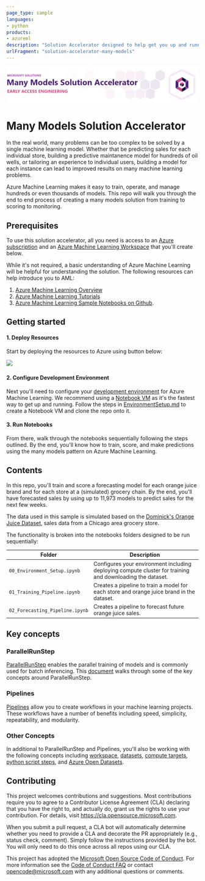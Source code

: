 ```yaml
---
page_type: sample
languages:
- python
products:
- azureml
description: "Solution Accelerator designed to help get you up and running with the many models pattern on Azure"
urlFragment: "solution-accelerator-many-models"
---
```


![Many Models Solution Accelerator Banner](images/mmsa.png)
# Many Models Solution Accelerator

<!-- 
Guidelines on README format: https://review.docs.microsoft.com/help/onboard/admin/samples/concepts/readme-template?branch=master

Guidance on onboarding samples to docs.microsoft.com/samples: https://review.docs.microsoft.com/help/onboard/admin/samples/process/onboarding?branch=master

Taxonomies for products and languages: https://review.docs.microsoft.com/new-hope/information-architecture/metadata/taxonomies?branch=master
-->

In the real world, many problems can be too complex to be solved by a single machine learning model. Whether that be predicting sales for each individual store, building a predictive maintanence model for hundreds of oil wells, or tailoring an experience to individual users, building a model for each instance can lead to improved results on many machine learning problems.

Azure Machine Learning makes it easy to train, operate, and manage hundreds or even thousands of models. This repo will walk you through the end to end process of creating a many models solution from training to scoring to monitoring.

## Prerequisites

To use this solution accelerator, all you need is access to an [Azure subscription](https://azure.microsoft.com/en-us/free/) and an [Azure Machine Learning Workspace](https://docs.microsoft.com/en-us/azure/machine-learning/how-to-manage-workspace) that you'll create below.

While it's not required, a basic understanding of Azure Machine Learning will be helpful for understanding the solution. The following resources can help introduce you to AML:

1. [Azure Machine Learning Overview](https://azure.microsoft.com/en-us/services/machine-learning/)
2. [Azure Machine Learning Tutorials](https://docs.microsoft.com/en-us/azure/machine-learning/tutorial-1st-experiment-sdk-setup)
3. [Azure Machine Learning Sample Notebooks on Github](https://github.com/Azure/MachineLearningNotebooks).

## Getting started

#### 1. Deploy Resources

Start by deploying the resources to Azure using button below:

<a href="https://portal.azure.com/#create/Microsoft.Template/uri/https%3A%2F%2Fraw.githubusercontent.com%2Fdereklegenzoff%2FSampleArmTemplates%2Fmaster%2FAzureML.json" target="_blank">
    <img src="http://azuredeploy.net/deploybutton.png"/>
</a>

#### 2. Configure Development Environment

Next you'll need to configure your [development environment](https://docs.microsoft.com/en-us/azure/machine-learning/how-to-configure-environment) for Azure Machine Learning. We recommend using a [Notebook VM](https://docs.microsoft.com/en-us/azure/machine-learning/how-to-configure-environment#compute-instance) as it's the fastest way to get up and running. Follow the steps in [EnvironmentSetup.md](./EnvironmentSetup.md) to create a Notebook VM and clone the repo onto it.

#### 3. Run Notebooks

From there, walk through the notebooks sequentially following the steps outlined. By the end, you'll know how to train, score, and make predictions using the many models pattern on Azure Machine Learning.

## Contents

In this repo, you'll train and score a forecasting model for each orange juice brand and for each store at a (simulated) grocery chain. By the end, you'll have forecasted sales by using up to 11,973 models to predict sales for the next few weeks.

The data used in this sample is simulated based on the [Dominick's Orange Juice Dataset](http://www.cs.unitn.it/~taufer/QMMA/L10-OJ-Data.html#(1)), sales data from a Chicago area grocery store.

The functionality is broken into the notebooks folders designed to be run sequentially:

| Folder       | Description                                |
|-------------------|--------------------------------------------|
| `00_Environment_Setup.ipynb`             | Configures your environment including deploying compute cluster for training and downloading the dataset.                         |
| `01_Training_Pipeline.ipynb`      | Creates a pipeline to train a model for each store and orange juice brand in the dataset.     |
| `02_Forecasting_Pipeline.ipynb`    | Creates a pipeline to forecast future orange juice sales.            |

## Key concepts

### ParallelRunStep

[ParallelRunStep](https://docs.microsoft.com/en-us/python/api/azureml-contrib-pipeline-steps/azureml.contrib.pipeline.steps.parallel_run_step.parallelrunstep?view=azure-ml-py) enables the parallel training of models and is commonly used for batch inferencing. This [document](https://docs.microsoft.com/en-us/azure/machine-learning/how-to-use-parallel-run-step) walks through some of the key concepts around ParallelRunStep.

### Pipelines

[Pipelines](https://docs.microsoft.com/en-us/azure/machine-learning/concept-ml-pipelines) allow you to create workflows in your machine learning projects. These workflows have a number of benefits including speed, simplicity, repeatability, and modularity.

### Other Concepts

In additional to ParallelRunStep and Pipelines, you'll also be working with the following concepts including [workspace](https://docs.microsoft.com/en-us/azure/machine-learning/concept-workspace), [datasets](https://docs.microsoft.com/en-us/azure/machine-learning/concept-data#datasets), [compute targets](https://docs.microsoft.com/en-us/azure/machine-learning/concept-compute-target#train), [python script steps](https://docs.microsoft.com/en-us/python/api/azureml-pipeline-steps/azureml.pipeline.steps.python_script_step.pythonscriptstep?view=azure-ml-py), and [Azure Open Datasets](https://azure.microsoft.com/en-us/services/open-datasets/).

## Contributing

This project welcomes contributions and suggestions.  Most contributions require you to agree to a
Contributor License Agreement (CLA) declaring that you have the right to, and actually do, grant us
the rights to use your contribution. For details, visit https://cla.opensource.microsoft.com.

When you submit a pull request, a CLA bot will automatically determine whether you need to provide
a CLA and decorate the PR appropriately (e.g., status check, comment). Simply follow the instructions
provided by the bot. You will only need to do this once across all repos using our CLA.

This project has adopted the [Microsoft Open Source Code of Conduct](https://opensource.microsoft.com/codeofconduct/).
For more information see the [Code of Conduct FAQ](https://opensource.microsoft.com/codeofconduct/faq/) or
contact [opencode@microsoft.com](mailto:opencode@microsoft.com) with any additional questions or comments.
